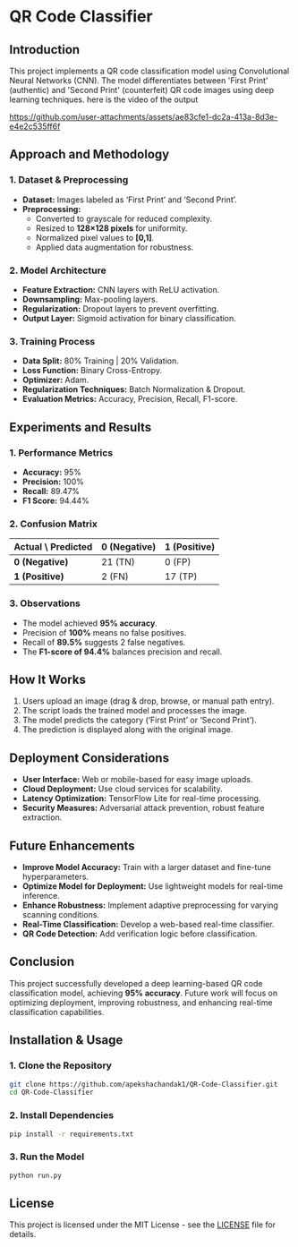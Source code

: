 # QR Code Classifier

## Introduction
This project implements a QR code classification model using Convolutional Neural Networks (CNN). The model differentiates between 'First Print' (authentic) and 'Second Print' (counterfeit) QR code images using deep learning techniques. 
here is the video of the output 

https://github.com/user-attachments/assets/ae83cfe1-dc2a-413a-8d3e-e4e2c535ff6f


## Approach and Methodology

### 1. Dataset & Preprocessing
- **Dataset:** Images labeled as ‘First Print’ and ‘Second Print’.
- **Preprocessing:**
  - Converted to grayscale for reduced complexity.
  - Resized to **128×128 pixels** for uniformity.
  - Normalized pixel values to **[0,1]**.
  - Applied data augmentation for robustness.

### 2. Model Architecture
- **Feature Extraction:** CNN layers with ReLU activation.
- **Downsampling:** Max-pooling layers.
- **Regularization:** Dropout layers to prevent overfitting.
- **Output Layer:** Sigmoid activation for binary classification.

### 3. Training Process
- **Data Split:** 80% Training | 20% Validation.
- **Loss Function:** Binary Cross-Entropy.
- **Optimizer:** Adam.
- **Regularization Techniques:** Batch Normalization & Dropout.
- **Evaluation Metrics:** Accuracy, Precision, Recall, F1-score.

## Experiments and Results

### 1. Performance Metrics
- **Accuracy:** 95%
- **Precision:** 100%
- **Recall:** 89.47%
- **F1 Score:** 94.44%

### 2. Confusion Matrix
| Actual \ Predicted | 0 (Negative) | 1 (Positive) |
|------------------|-------------|-------------|
| **0 (Negative)** | 21 (TN)     | 0 (FP)      |
| **1 (Positive)** | 2 (FN)      | 17 (TP)     |

### 3. Observations
- The model achieved **95% accuracy**.
- Precision of **100%** means no false positives.
- Recall of **89.5%** suggests 2 false negatives.
- The **F1-score of 94.4%** balances precision and recall.

## How It Works
1. Users upload an image (drag & drop, browse, or manual path entry).
2. The script loads the trained model and processes the image.
3. The model predicts the category (‘First Print’ or ‘Second Print’).
4. The prediction is displayed along with the original image.

## Deployment Considerations
- **User Interface:** Web or mobile-based for easy image uploads.
- **Cloud Deployment:** Use cloud services for scalability.
- **Latency Optimization:** TensorFlow Lite for real-time processing.
- **Security Measures:** Adversarial attack prevention, robust feature extraction.

## Future Enhancements
- **Improve Model Accuracy:** Train with a larger dataset and fine-tune hyperparameters.
- **Optimize Model for Deployment:** Use lightweight models for real-time inference.
- **Enhance Robustness:** Implement adaptive preprocessing for varying scanning conditions.
- **Real-Time Classification:** Develop a web-based real-time classifier.
- **QR Code Detection:** Add verification logic before classification.

## Conclusion
This project successfully developed a deep learning-based QR code classification model, achieving **95% accuracy**. Future work will focus on optimizing deployment, improving robustness, and enhancing real-time classification capabilities.

## Installation & Usage

### 1. Clone the Repository
```bash
git clone https://github.com/apekshachandak1/QR-Code-Classifier.git
cd QR-Code-Classifier
```

### 2. Install Dependencies
```bash
pip install -r requirements.txt
```

### 3. Run the Model
```bash
python run.py
```

## License
This project is licensed under the MIT License - see the [LICENSE](LICENSE) file for details.
